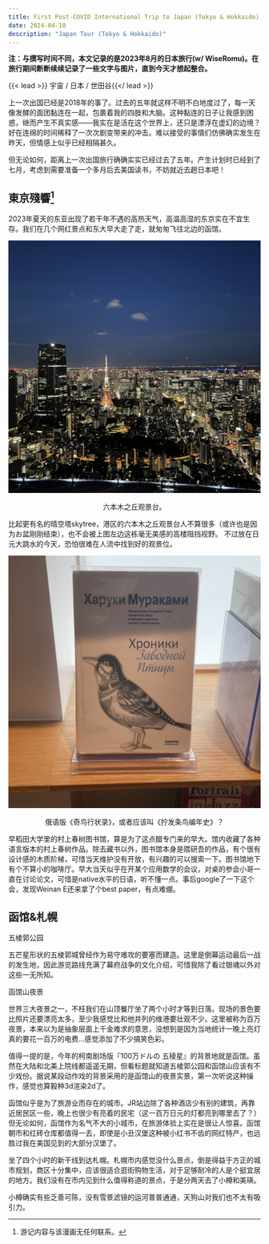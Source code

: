 ```yaml
---
title: First Post-COVID International Trip to Japan (Tokyo & Hokkaido)
date: 2024-04-10
description: "Japan Tour (Tokyo & Hokkaido)"
---
```

**注：与撰写时间不同，本文记录的是2023年8月的日本旅行(w/ WiseRomu)。在旅行期间断断续续记录了一些文字与图片，直到今天才想起整合。**


{{< lead >}} 宇宙 / 日本 / 世田谷{{</ lead >}}


上一次出国已经是2018年的事了。过去的五年就这样不明不白地度过了，每一天像发酵的面团黏连在一起，包裹着我的四肢和大脑。这种黏连的日子让我感到困惑，继而产生不真实感——我实在是活在这个世界上，还只是漂浮在虚幻的边境？好在连绵的时间稀释了一次次剧变带来的冲击。难以接受的事情们仿佛确实发生在昨天，但情感上似乎已经相隔甚久。

但无论如何，距离上一次出国旅行确确实实已经过去了五年。产生计划时已经到了七月，考虑到需要准备一个多月后去美国读书，不妨就近去趟日本吧！

## 東京殘響[^1]
2023年夏天的东亚出现了若干年不遇的高热天气，高温高湿的东京实在不宜生存。我们在几个网红景点和东大早大走了走，就匆匆飞往北边的函馆。

![skytree](./img/skytree.jpeg)
<center>六本木之丘观景台。</center>

比起更有名的晴空塔skytree，港区的六本木之丘观景台人不算很多（或许也是因为お盆刚刚结束），也不会被上图左边这栋毫无美感的高楼阻挡视野。
不过放在日元大跳水的今天，恐怕很难在人流中找到好的观景位。

![skytree](./img/bird.jpeg)
<center>俄语版《奇鸟行状录》，或者应该叫《拧发条鸟编年史》？</center>

早稻田大学里的村上春树图书馆，算是为了这点醋专门来的早大。馆内收藏了各种语言版本的村上春树作品。除去藏书以外，图书馆本身是隈研吾的作品，有个很有设计感的木质阶梯，可惜当天维护没有开放，有兴趣的可以搜索一下。图书馆地下有个不算小的咖啡厅。早大当天似乎在开某个应用数学的会议，对桌的参会小哥一直在讨论论文，可惜是native水平的日语，听不懂一点。事后google了一下这个会，发现Weinan E还来拿了个best paper，有点难绷。

[^1]: 游记内容与该漫画无任何联系。

## 函馆&札幌

五棱郭公园

五芒星形状的五棱郭城曾经作为易守难攻的要塞而建造。这里是倒幕运动最后一战的发生地，因此游览路线充满了幕府战争的文化介绍，可惜我除了看过银魂以外对这些一无所知。

函馆山夜景

世界三大夜景之一，不枉我们在山顶餐厅坐了两个小时才等到日落。现场的景色要比照片还要漂亮太多，至少我感觉比和他并列的维港要壮观不少。这里被称为百万夜景，本来以为是抽象层面上千金难求的意思，没想到是因为当地统计一晚上亮灯真的要花一百万的电费...感觉添加了不少搞笑色彩。

值得一提的是，今年的柯南剧场版『100万ドルの 五稜星』的背景地就是函馆。虽然在大陆和北美上院线都遥遥无期，但看标题就知道五棱郭公园和函馆山应该有不少戏份。据说某段动作戏的背景采用的是函馆山的夜景实景，第一次听说这种操作，感觉也算毅种3d渲染2d了。

函馆似乎是为了旅游业而存在的城市。JR站边除了各种酒店少有别的建筑，再靠近居民区一些，晚上也很少有亮着的民宅（这一百万日元的灯都亮到哪里去了？）但无论如何，函馆作为名气不大的小城市，在旅游体验上实在是很让人惊喜。函馆朝市和红砖仓库都值得一去，即使是小丑汉堡这种被小红书不齿的网红特产，也远胜过我在美国见到的大部分汉堡了。

坐了四个小时的新干线到达札幌。札幌市内感觉没什么景点，倒是得益于方正的城市规划，商区十分集中，应该很适合逛街购物生活，对于足够耐冷的人是个挺宜居的地方。我们没有在市内见到什么值得称道的景点，于是分两天去了小樽和美瑛。

小樽确实有些乏善可陈，没有雪景滤镜的运河普普通通，天狗山对我们也不太有吸引力。